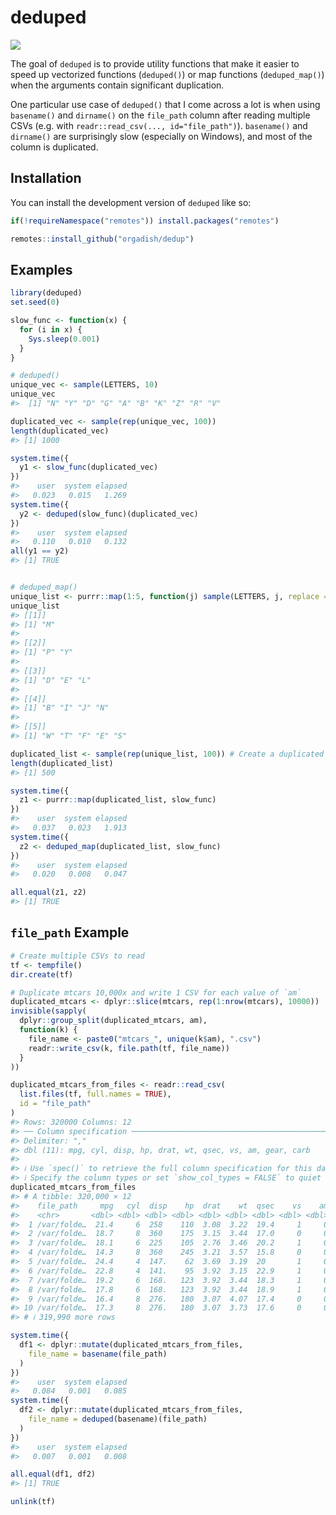 
<!-- README.md is generated from README.Rmd. Please edit that file -->

# deduped

<!-- badges: start -->

[![](https://cranlogs.r-pkg.org/badges/deduped)](https://cran.r-project.org/package=deduped)
<!-- badges: end -->

The goal of `deduped` is to provide utility functions that make it
easier to speed up vectorized functions (`deduped()`) or map functions
(`deduped_map()`) when the arguments contain significant duplication.

One particular use case of `deduped()` that I come across a lot is when
using `basename()` and `dirname()` on the `file_path` column after
reading multiple CSVs (e.g. with
`readr::read_csv(..., id="file_path")`). `basename()` and `dirname()`
are surprisingly slow (especially on Windows), and most of the column is
duplicated.

## Installation

You can install the development version of `deduped` like so:

``` r
if(!requireNamespace("remotes")) install.packages("remotes")

remotes::install_github("orgadish/dedup")
```

## Examples

``` r
library(deduped)
set.seed(0)

slow_func <- function(x) {
  for (i in x) {
    Sys.sleep(0.001)
  }
}

# deduped()
unique_vec <- sample(LETTERS, 10)
unique_vec
#>  [1] "N" "Y" "D" "G" "A" "B" "K" "Z" "R" "V"

duplicated_vec <- sample(rep(unique_vec, 100))
length(duplicated_vec)
#> [1] 1000

system.time({
  y1 <- slow_func(duplicated_vec)
})
#>    user  system elapsed 
#>   0.023   0.015   1.269
system.time({
  y2 <- deduped(slow_func)(duplicated_vec)
})
#>    user  system elapsed 
#>   0.110   0.010   0.132
all(y1 == y2)
#> [1] TRUE


# deduped_map()
unique_list <- purrr::map(1:5, function(j) sample(LETTERS, j, replace = TRUE))
unique_list
#> [[1]]
#> [1] "M"
#> 
#> [[2]]
#> [1] "P" "Y"
#> 
#> [[3]]
#> [1] "D" "E" "L"
#> 
#> [[4]]
#> [1] "B" "I" "J" "N"
#> 
#> [[5]]
#> [1] "W" "T" "F" "E" "S"

duplicated_list <- sample(rep(unique_list, 100)) # Create a duplicated list
length(duplicated_list)
#> [1] 500

system.time({
  z1 <- purrr::map(duplicated_list, slow_func)
})
#>    user  system elapsed 
#>   0.037   0.023   1.913
system.time({
  z2 <- deduped_map(duplicated_list, slow_func)
})
#>    user  system elapsed 
#>   0.020   0.008   0.047

all.equal(z1, z2)
#> [1] TRUE
```

## `file_path` Example

``` r
# Create multiple CSVs to read
tf <- tempfile()
dir.create(tf)

# Duplicate mtcars 10,000x and write 1 CSV for each value of `am`
duplicated_mtcars <- dplyr::slice(mtcars, rep(1:nrow(mtcars), 10000))
invisible(sapply(
  dplyr::group_split(duplicated_mtcars, am),
  function(k) {
    file_name <- paste0("mtcars_", unique(k$am), ".csv")
    readr::write_csv(k, file.path(tf, file_name))
  }
))

duplicated_mtcars_from_files <- readr::read_csv(
  list.files(tf, full.names = TRUE),
  id = "file_path"
)
#> Rows: 320000 Columns: 12
#> ── Column specification ────────────────────────────────────────────────────────
#> Delimiter: ","
#> dbl (11): mpg, cyl, disp, hp, drat, wt, qsec, vs, am, gear, carb
#> 
#> ℹ Use `spec()` to retrieve the full column specification for this data.
#> ℹ Specify the column types or set `show_col_types = FALSE` to quiet this message.
duplicated_mtcars_from_files
#> # A tibble: 320,000 × 12
#>    file_path     mpg   cyl  disp    hp  drat    wt  qsec    vs    am  gear  carb
#>    <chr>       <dbl> <dbl> <dbl> <dbl> <dbl> <dbl> <dbl> <dbl> <dbl> <dbl> <dbl>
#>  1 /var/folde…  21.4     6  258    110  3.08  3.22  19.4     1     0     3     1
#>  2 /var/folde…  18.7     8  360    175  3.15  3.44  17.0     0     0     3     2
#>  3 /var/folde…  18.1     6  225    105  2.76  3.46  20.2     1     0     3     1
#>  4 /var/folde…  14.3     8  360    245  3.21  3.57  15.8     0     0     3     4
#>  5 /var/folde…  24.4     4  147.    62  3.69  3.19  20       1     0     4     2
#>  6 /var/folde…  22.8     4  141.    95  3.92  3.15  22.9     1     0     4     2
#>  7 /var/folde…  19.2     6  168.   123  3.92  3.44  18.3     1     0     4     4
#>  8 /var/folde…  17.8     6  168.   123  3.92  3.44  18.9     1     0     4     4
#>  9 /var/folde…  16.4     8  276.   180  3.07  4.07  17.4     0     0     3     3
#> 10 /var/folde…  17.3     8  276.   180  3.07  3.73  17.6     0     0     3     3
#> # ℹ 319,990 more rows

system.time({
  df1 <- dplyr::mutate(duplicated_mtcars_from_files,
    file_name = basename(file_path)
  )
})
#>    user  system elapsed 
#>   0.084   0.001   0.085
system.time({
  df2 <- dplyr::mutate(duplicated_mtcars_from_files,
    file_name = deduped(basename)(file_path)
  )
})
#>    user  system elapsed 
#>   0.007   0.001   0.008

all.equal(df1, df2)
#> [1] TRUE

unlink(tf)
```
